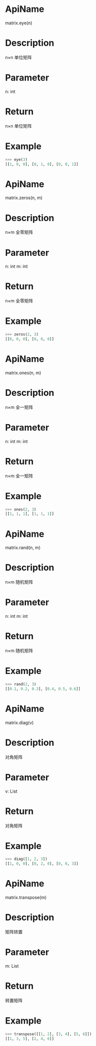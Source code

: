 # ApiName
matrix.eye(n)
# Description
n×n 单位矩阵
# Parameter
n: int
# Return
n×n 单位矩阵

# Example
```python
>>> eye(3)
[[1, 0, 0], [0, 1, 0], [0, 0, 1]]
```

# ApiName
matrix.zeros(n, m)
# Description
n×m 全零矩阵
# Parameter
n: int
m: int
# Return
n×m 全零矩阵

# Example
```python
>>> zeros(2, 3)
[[0, 0, 0], [0, 0, 0]]
```

# ApiName
matrix.ones(n, m)
# Description
n×m 全一矩阵
# Parameter
n: int
m: int
# Return
n×m 全一矩阵

# Example
```python
>>> ones(2, 3)
[[1, 1, 1], [1, 1, 1]]
```

# ApiName
matrix.rand(n, m)
# Description
n×m 随机矩阵
# Parameter
n: int
m: int
# Return
n×m 随机矩阵

# Example
```python
>>> rand(2, 3)
[[0.1, 0.2, 0.3], [0.4, 0.5, 0.6]]
```

# ApiName
matrix.diag(v)
# Description
对角矩阵
# Parameter
v: List
# Return
对角矩阵

# Example
```python
>>> diag([1, 2, 3])
[[1, 0, 0], [0, 2, 0], [0, 0, 3]]
```

# ApiName
matrix.transpose(m)
# Description
矩阵转置
# Parameter
m: List
# Return
转置矩阵

# Example
```python
>>> transpose([[1, 2], [3, 4], [5, 6]])
[[1, 3, 5], [2, 4, 6]]
```


